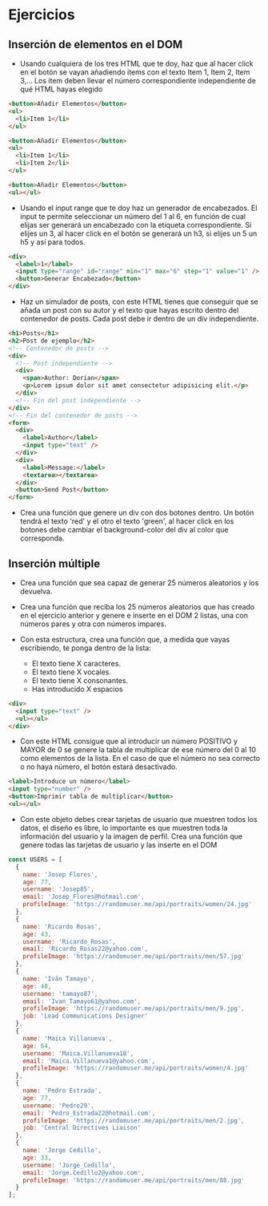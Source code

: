 # Ejercicios

## Inserción de elementos en el DOM

- Usando cualquiera de los tres HTML que te doy, haz que al hacer click en el botón se vayan añadiendo items con el texto Item 1, Item 2, Item 3,... Los item deben llevar el número correspondiente independiente de qué HTML hayas elegido

```html
<button>Añadir Elementos</button>
<ul>
  <li>Item 1</li>
</ul>
```

```html
<button>Añadir Elementos</button>
<ul>
  <li>Item 1</li>
  <li>Item 2</li>
</ul>
```

```html
<button>Añadir Elementos</button>
<ul></ul>
```

- Usando el input range que te doy haz un generador de encabezados. El input te permite seleccionar un número del 1 al 6, en función de cual elijas ser generará un encabezado con la etiqueta correspondiente. Si elijes un 3, al hacer click en el botón se generará un h3, si elijes un 5 un h5 y así para todos.

```html
<div>
  <label>1</label>
  <input type="range" id="range" min="1" max="6" step="1" value="1" />
  <button>Generar Encabezado</button>
</div>
```

- Haz un simulador de posts, con este HTML tienes que conseguir que se añada un post con su autor y el texto que hayas escrito dentro del contenedor de posts. Cada post debe ir dentro de un div independiente.

```html
<h1>Posts</h1>
<h2>Post de ejemplo</h2>
<!-- Contenedor de posts -->
<div>
  <!-- Post independiente -->
  <div>
    <span>Author: Dorian</span>
    <p>Lorem ipsum dolor sit amet consectetur adipisicing elit.</p>
  </div>
  <!-- Fin del post independiente -->
</div>
<!-- Fin del contenedor de posts -->
<form>
  <div>
    <label>Author</label>
    <input type="text" />
  </div>
  <div>
    <label>Message:</label>
    <textarea></textarea>
  </div>
  <button>Send Post</button>
</form>
```

- Crea una función que genere un div con dos botones dentro. Un botón tendrá el texto 'red' y el otro el texto 'green', al hacer click en los botones debe cambiar el background-color del div al color que corresponda.

## Inserción múltiple

- Crea una función que sea capaz de generar 25 números aleatorios y los devuelva.

- Crea una función que reciba los 25 números aleatorios que has creado en el ejercicio anterior y genere e inserte en el DOM 2 listas, una con números pares y otra con números impares.

- Con esta estructura, crea una función que, a medida que vayas escribiendo, te ponga dentro de la lista:
  - El texto tiene X caracteres.
  - El texto tiene X vocales.
  - El texto tiene X consonantes.
  - Has introducido X espacios

```html
<div>
  <input type="text" />
  <ul></ul>
</div>
```

- Con este HTML consigue que al introducir un número POSITIVO y MAYOR de 0 se genere la tabla de multiplicar de ese número del 0 al 10 como elementos de la lista. En el caso de que el número no sea correcto o no haya número, el botón estará desactivado.

```html
<label>Introduce un número</label>
<input type="number" />
<button>Imprimir tabla de multiplicar</button>
<ul></ul>
```

- Con este objeto debes crear tarjetas de usuario que muestren todos los datos, el diseño es libre, lo importante es que muestren toda la información del usuario y la imagen de perfil. Crea una función que genere todas las tarjetas de usuario y las inserte en el DOM

```js
const USERS = [
  {
    name: 'Josep Flores',
    age: 77,
    username: 'Josep85',
    email: 'Josep_Flores@hotmail.com',
    profileImage: 'https://randomuser.me/api/portraits/women/24.jpg'
  },
  {
    name: 'Ricardo Rosas',
    age: 43,
    username: 'Ricardo_Rosas',
    email: 'Ricardo_Rosas22@yahoo.com',
    profileImage: 'https://randomuser.me/api/portraits/men/57.jpg'
  },
  {
    name: 'Iván Tamayo',
    age: 40,
    username: 'tamayo87',
    email: 'Ivan_Tamayo61@yahoo.com',
    profileImage: 'https://randomuser.me/api/portraits/men/9.jpg',
    job: 'Lead Communications Designer'
  },
  {
    name: 'Maica Villanueva',
    age: 64,
    username: 'Maica.Villanueva18',
    email: 'Maica.Villanueva1@yahoo.com',
    profileImage: 'https://randomuser.me/api/portraits/women/4.jpg'
  },
  {
    name: 'Pedro Estrada',
    age: 77,
    username: 'Pedro29',
    email: 'Pedro_Estrada22@hotmail.com',
    profileImage: 'https://randomuser.me/api/portraits/men/2.jpg',
    job: 'Central Directives Liaison'
  },
  {
    name: 'Jorge Cedillo',
    age: 33,
    username: 'Jorge_Cedillo',
    email: 'Jorge.Cedillo2@yahoo.com',
    profileImage: 'https://randomuser.me/api/portraits/men/88.jpg'
  }
];
```
